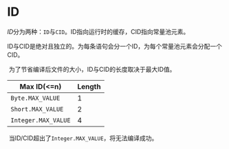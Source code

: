 # ID

​        *ID*分为两种：`ID`与`CID`。ID指向运行时的缓存，CID指向常量池元素。

​        ID与CID是绝对且独立的。为每条语句会分一个ID，为每个常量池元素会分配一个CID。

​        为了节省编译后文件的大小，ID与CID的长度取决于最大ID值。

| Max ID(<=n)         | Length |
| ------------------- | ------ |
| `Byte.MAX_VALUE`    | 1      |
| `Short.MAX_VALUE`   | 2      |
| `Integer.MAX_VALUE` | 4      |

​        当ID/CID超出了`Integer.MAX_VALUE`，将无法编译成功。


